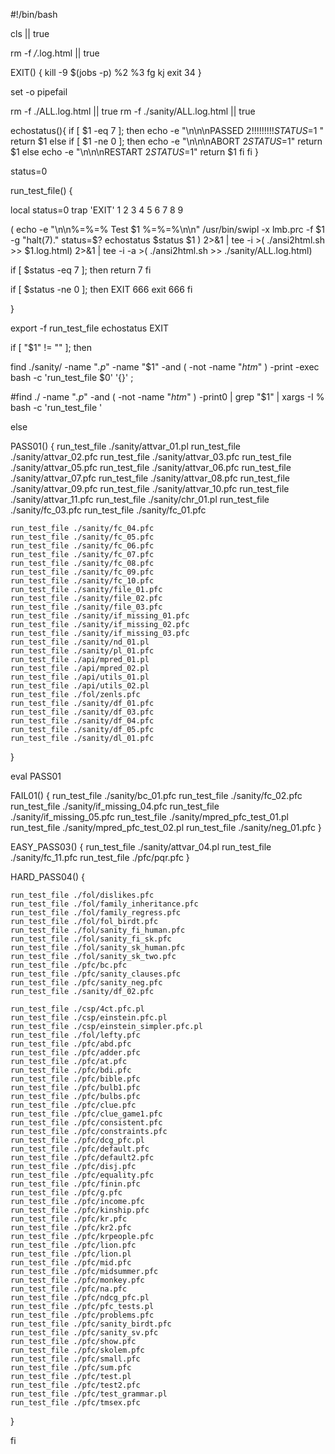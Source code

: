 #!/bin/bash



cls  || true

rm -f */*.log.html  || true

EXIT() {
  kill -9 $(jobs -p) %2 %3
  fg
  kj
  exit 34
}

set -o pipefail

rm -f ./ALL.log.html || true
rm -f ./sanity/ALL.log.html || true


echostatus(){
  if [ $1 -eq 7 ]; then
    echo -e "\n\n\nPASSED $2     !!!!!!!!! STATUS=$1 "
    return $1
  else 
    if [ $1 -ne 0 ]; then
         echo -e "\n\n\nABORT $2 STATUS=$1" 
	 return $1
      else
         echo -e "\n\n\nRESTART $2 STATUS=$1"
	 return $1
    fi
  fi
}

status=0

run_test_file() {

local status=0
trap 'EXIT' 1 2 3 4 5 6 7 8 9
 
 ( 
  echo -e "\n\n%=%=% Test $1 %=%=%\n\n"
  /usr/bin/swipl -x lmb.prc -f $1 -g "halt(7)." 
  status=$?
  echostatus $status $1
  ) 2>&1 |
  tee -i >( ./ansi2html.sh >> $1.log.html) 2>&1 |
  tee -i -a >( ./ansi2html.sh >> ./sanity/ALL.log.html)
  
  if [ $status -eq 7 ]; then
    return 7
  fi

  if [ $status -ne 0 ]; then
    EXIT 666
    exit 666
  fi
 
}

export -f run_test_file echostatus EXIT

if [ "$1" != "" ]; then

   find ./sanity/ -name "*.p*" -name "$1" -and \( -not -name "*htm*" \) -print -exec  bash -c 'run_test_file $0' '{}' \;

   #find ./ -name "*.p*" -and \( -not -name "*htm*" \) -print0  | grep "$1" | xargs -I % bash -c 'run_test_file '

else


PASS01() {
	run_test_file ./sanity/attvar_01.pl 
	run_test_file ./sanity/attvar_02.pfc 
	run_test_file ./sanity/attvar_03.pfc 
	run_test_file ./sanity/attvar_05.pfc 
	run_test_file ./sanity/attvar_06.pfc 
	run_test_file ./sanity/attvar_07.pfc 
	run_test_file ./sanity/attvar_08.pfc 
	run_test_file ./sanity/attvar_09.pfc 
	run_test_file ./sanity/attvar_10.pfc 
	run_test_file ./sanity/attvar_11.pfc 
	run_test_file ./sanity/chr_01.pl 
	run_test_file ./sanity/fc_03.pfc
	run_test_file ./sanity/fc_01.pfc
	
	run_test_file ./sanity/fc_04.pfc 
	run_test_file ./sanity/fc_05.pfc 
	run_test_file ./sanity/fc_06.pfc 
	run_test_file ./sanity/fc_07.pfc 
	run_test_file ./sanity/fc_08.pfc 
	run_test_file ./sanity/fc_09.pfc 
	run_test_file ./sanity/fc_10.pfc 
	run_test_file ./sanity/file_01.pfc 
	run_test_file ./sanity/file_02.pfc 
	run_test_file ./sanity/file_03.pfc 
	run_test_file ./sanity/if_missing_01.pfc 
	run_test_file ./sanity/if_missing_02.pfc 
	run_test_file ./sanity/if_missing_03.pfc 
	run_test_file ./sanity/nd_01.pl 
	run_test_file ./sanity/pl_01.pfc 
	run_test_file ./api/mpred_01.pl 
	run_test_file ./api/mpred_02.pl 
	run_test_file ./api/utils_01.pl 
	run_test_file ./api/utils_02.pl 
	run_test_file ./fol/zenls.pfc 
	run_test_file ./sanity/df_01.pfc 
	run_test_file ./sanity/df_03.pfc 
	run_test_file ./sanity/df_04.pfc 
	run_test_file ./sanity/df_05.pfc 
	run_test_file ./sanity/dl_01.pfc 

}

eval PASS01

FAIL01() {
    run_test_file ./sanity/bc_01.pfc
    run_test_file ./sanity/fc_02.pfc
    run_test_file ./sanity/if_missing_04.pfc
    run_test_file ./sanity/if_missing_05.pfc
    run_test_file ./sanity/mpred_pfc_test_01.pl
    run_test_file ./sanity/mpred_pfc_test_02.pl
    run_test_file ./sanity/neg_01.pfc
}

EASY_PASS03() {
	run_test_file ./sanity/attvar_04.pl
	run_test_file ./sanity/fc_11.pfc
	run_test_file ./pfc/pqr.pfc
}


HARD_PASS04() {

	run_test_file ./fol/dislikes.pfc
	run_test_file ./fol/family_inheritance.pfc
	run_test_file ./fol/family_regress.pfc
	run_test_file ./fol/fol_birdt.pfc
	run_test_file ./fol/sanity_fi_human.pfc
	run_test_file ./fol/sanity_fi_sk.pfc
	run_test_file ./fol/sanity_sk_human.pfc
	run_test_file ./fol/sanity_sk_two.pfc
	run_test_file ./pfc/bc.pfc
	run_test_file ./pfc/sanity_clauses.pfc
	run_test_file ./pfc/sanity_neg.pfc
	run_test_file ./sanity/df_02.pfc
    
    run_test_file ./csp/4ct.pfc.pl
    run_test_file ./csp/einstein.pfc.pl
    run_test_file ./csp/einstein_simpler.pfc.pl
    run_test_file ./fol/lefty.pfc
    run_test_file ./pfc/abd.pfc
    run_test_file ./pfc/adder.pfc
    run_test_file ./pfc/at.pfc
    run_test_file ./pfc/bdi.pfc
    run_test_file ./pfc/bible.pfc
    run_test_file ./pfc/bulb1.pfc
    run_test_file ./pfc/bulbs.pfc
    run_test_file ./pfc/clue.pfc
    run_test_file ./pfc/clue_game1.pfc
    run_test_file ./pfc/consistent.pfc
    run_test_file ./pfc/constraints.pfc
    run_test_file ./pfc/dcg_pfc.pl
    run_test_file ./pfc/default.pfc
    run_test_file ./pfc/default2.pfc
    run_test_file ./pfc/disj.pfc
    run_test_file ./pfc/equality.pfc
    run_test_file ./pfc/finin.pfc
    run_test_file ./pfc/g.pfc
    run_test_file ./pfc/income.pfc
    run_test_file ./pfc/kinship.pfc
    run_test_file ./pfc/kr.pfc
    run_test_file ./pfc/kr2.pfc
    run_test_file ./pfc/krpeople.pfc
    run_test_file ./pfc/lion.pfc
    run_test_file ./pfc/lion.pl
    run_test_file ./pfc/mid.pfc
    run_test_file ./pfc/midsummer.pfc
    run_test_file ./pfc/monkey.pfc
    run_test_file ./pfc/na.pfc
    run_test_file ./pfc/ndcg_pfc.pl
    run_test_file ./pfc/pfc_tests.pl
    run_test_file ./pfc/problems.pfc
    run_test_file ./pfc/sanity_birdt.pfc
    run_test_file ./pfc/sanity_sv.pfc
    run_test_file ./pfc/show.pfc
    run_test_file ./pfc/skolem.pfc
    run_test_file ./pfc/small.pfc
    run_test_file ./pfc/sum.pfc
    run_test_file ./pfc/test.pl
    run_test_file ./pfc/test2.pfc
    run_test_file ./pfc/test_grammar.pl
    run_test_file ./pfc/tmsex.pfc
}

fi


